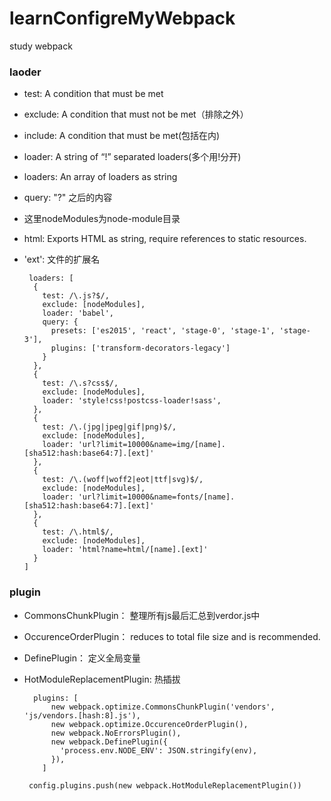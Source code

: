 # learnConfigreMyWebpack
study webpack

### laoder
* test: A condition that must be met
* exclude: A condition that must not be met（排除之外）
* include: A condition that must be met(包括在内)
* loader: A string of “!” separated loaders(多个用!分开)
* loaders: An array of loaders as string
* query: "?" 之后的内容

* 这里nodeModules为node-module目录
* html: Exports HTML as string, require references to static resources.
* 'ext': 文件的扩展名

       loaders: [
        {
          test: /\.js?$/,
          exclude: [nodeModules],
          loader: 'babel',
          query: {
            presets: ['es2015', 'react', 'stage-0', 'stage-1', 'stage-3'],
            plugins: ['transform-decorators-legacy']
          }
        },
        {
          test: /\.s?css$/,
          exclude: [nodeModules],
          loader: 'style!css!postcss-loader!sass',
        },
        {
          test: /\.(jpg|jpeg|gif|png)$/,
          exclude: [nodeModules],
          loader: 'url?limit=10000&name=img/[name].[sha512:hash:base64:7].[ext]'
        },
        {
          test: /\.(woff|woff2|eot|ttf|svg)$/,
          exclude: [nodeModules],
          loader: 'url?limit=10000&name=fonts/[name].[sha512:hash:base64:7].[ext]'
        },
        {
          test: /\.html$/,
          exclude: [nodeModules],
          loader: 'html?name=html/[name].[ext]'
        }
      ]

### plugin
* CommonsChunkPlugin： 整理所有js最后汇总到verdor.js中
* OccurenceOrderPlugin： reduces to total file size and is recommended.
* DefinePlugin： 定义全局变量
* HotModuleReplacementPlugin: 热插拔

        plugins: [
            new webpack.optimize.CommonsChunkPlugin('vendors', 'js/vendors.[hash:8].js'),
            new webpack.optimize.OccurenceOrderPlugin(),
            new webpack.NoErrorsPlugin(),
            new webpack.DefinePlugin({
              'process.env.NODE_ENV': JSON.stringify(env),
            }),
          ]

       config.plugins.push(new webpack.HotModuleReplacementPlugin())